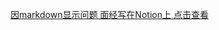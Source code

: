 <!--
 * @Author: your name

 * @Date: 2021-08-26 21:05:48

 * @LastEditTime: 2021-08-26 21:05:48

 * @LastEditors: Please set LastEditors

 * @Description: In User Settings Edit

 * @FilePath: /myBlog/docs/Notes/note4/README.md
  -->

  [因markdown显示问题 面经写在Notion上 点击查看](https://www.notion.so/564cfd7177184d5487a0b7feaab44004)
